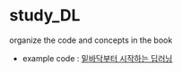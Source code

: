 # study_DL
organize the code and concepts in the book
<br>

- example code : [밑바닥부터 시작하는 딥러닝](github.com/WegraLee/deep-learning-from-scratch/tree/master)